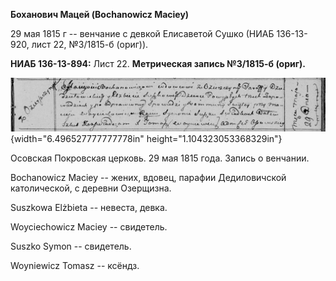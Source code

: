 **Боханович Мацей (Bochanowicz Maciey)**

29 мая 1815 г -- венчание с девкой Елисаветой Сушко (НИАБ 136-13-920,
лист 22, №3/1815-б (ориг)).

**НИАБ 136-13-894:** Лист 22. **Метрическая запись №3/1815-б (ориг).**

![](./media/6b3d02442928c502aa888a277f10a7c79be891c1.png){width="6.496527777777778in"
height="1.104323053368329in"}

Осовская Покровская церковь. 29 мая 1815 года. Запись о венчании.

Bochanowicz Maciey -- жених, вдовец, парафии Дедиловичской католической,
с деревни Озерщизна.

Suszkowa Elżbieta -- невеста, девка.

Woyciechowicz Maciey -- свидетель.

Suszko Symon -- свидетель.

Woyniewicz Tomasz -- ксёндз.
